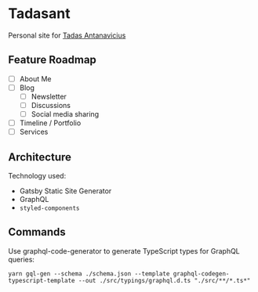 # Tadasant

Personal site for [Tadas Antanavicius](https://github.com/tadasant)

## Feature Roadmap

- [ ] About Me
- [ ] Blog
    - [ ] Newsletter
    - [ ] Discussions
    - [ ] Social media sharing
- [ ] Timeline / Portfolio
- [ ] Services

## Architecture

Technology used:
* Gatsby Static Site Generator
* GraphQL
* `styled-components`

## Commands

Use graphql-code-generator to generate TypeScript types for GraphQL queries:

`yarn gql-gen --schema ./schema.json --template graphql-codegen-typescript-template --out ./src/typings/graphql.d.ts "./src/**/*.ts*"`
